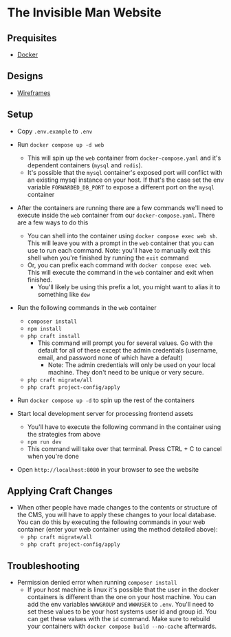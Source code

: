# The Invisible Man Website

## Prequisites
- [Docker](https://www.docker.com/)

## Designs
- [Wireframes](https://www.figma.com/file/n2lMhnZNeKAAKaNnOCo0mX/Invisible-Man-Wireframes?node-id=0%3A1)

## Setup
- Copy `.env.example` to `.env`
- Run `docker compose up -d web`
    - This will spin up the `web` container from `docker-compose.yaml` and it's dependent containers (`mysql` and `redis`).
    - It's possible that the `mysql` container's exposed port will conflict with an existing mysql instance on your host. If that's the case set the env variable `FORWARDED_DB_PORT` to expose a different port on the `mysql` container 
- After the containers are running there are a few commands we'll need to execute inside the `web` container from our `docker-compose.yaml`. There are a few ways to do this
    - You can shell into the container using `docker compose exec web sh`. This will leave you with a prompt in the `web` container that you can use to run each command.
        Note: you'll have to manually exit this shell when you're finished by running the `exit` command
    - Or, you can prefix each command with `docker compose exec web`. This will execute the command in the `web` container and exit when finished.
        - You'll likely be using this prefix a lot, you might want to alias it to something like `dew`
- Run the following commands in the `web` container
    - `composer install`
    - `npm install`
    - `php craft install`
        - This command will prompt you for several values. Go with the default for all of these except the admin credentials (username, email, and password none of which have a default)
            - Note: The admin credentials will only be used on your local machine. They don't need to be unique or very secure.
    - `php craft migrate/all`
    - `php craft project-config/apply`
- Run `docker compose up -d` to spin up the rest of the containers
- Start local development server for processing frontend assets
    - You'll have to execute the following command in the container using the strategies from above
    - `npm run dev`
    - This command will take over that terminal. Press CTRL + C to cancel when you're done

- Open `http://localhost:8080` in your browser to see the website

## Applying Craft Changes
- When other people have made changes to the contents or structure of the CMS, you will have
to apply these changes to your local database. You can do this by executing the 
following commands in your web container (enter your web container using the method detailed above):
  - `php craft migrate/all`
  - `php craft project-config/apply`

## Troubleshooting
- Permission denied error when running `composer install`
    - If your host machine is linux it's possible that the user in the docker containers is different than the one on your host machine. You can add the env variables `WWWGROUP` and `WWWUSER` to `.env`. You'll need to set these values to be your host systems user id and group id. You can get these values with the `id` command. Make sure to rebuild your containers with `docker compose build --no-cache` afterwards.
